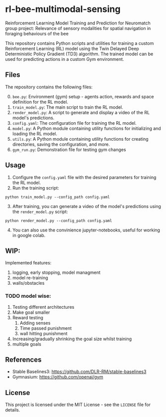 # rl-bee-multimodal-sensing 
Reinforcement Learning Model Training and Prediction for Neuromatch group project: Relevance of sensory modalities for spatial navigation in foraging behaviours of the bee

This repository contains Python scripts and utilities for training a custom Reinforcement Learning (RL) model using the Twin Delayed Deep Deterministic Policy Gradient (TD3) algorithm. The trained model can be used for predicting actions in a custom Gym environment.



## Files

The repository contains the following files:

0. `bee.py`: Environment (gym) setup - agents action, rewards and space definition for the RL model.
1. `train_model.py`: The main script to train the RL model.
2. `render_model.py`: A script to generate and display a video of the RL model's predictions.
3. `config.yaml`: The configuration file for training the RL model.
4. `model.py`: A Python module containing utility functions for initializing and loading the RL model.
5. `utils.py`: A Python module containing utility functions for creating directories, saving the configuration, and more.
6. `gym_run.py`: Demonstration file for testing gym changes


## Usage

1. Configure the `config.yaml` file with the desired parameters for training the RL model.
2. Run the training script:

```python train_model.py --config_path config.yaml```


3. After training, you can generate a video of the model's predictions using the `render_model.py` script:

```python render_model.py --config_path config.yaml```


4. You can also use the convinience jupyter-notebooks, useful for working in google colab.


## WIP:
Implemented features: 
1. logging, early stopping, model managment
2. model re-training
3. walls/obstacles

### TODO model wise:
1. Testing different architectures
2. Make goal smaller
3. Reward testing 
   1. Adding senses
   2. Time passed punishment
   3. wall hitting punishment
4. Increasing/gradually shrinking the goal size whilst training
5. multiple goals


## References

- Stable Baselines3: https://github.com/DLR-RM/stable-baselines3
- Gymnasium: https://github.com/openai/gym

## License

This project is licensed under the MIT License - see the `LICENSE` file for details.
